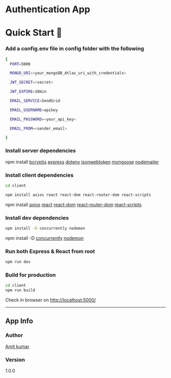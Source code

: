# Authentication App



# Quick Start  🚀

### Add a config.env file in config folder with the following

```bash
{
  PORT=5000

  MONGO_URI=<your_mongoDB_Atlas_uri_with_credentials>

  JWT_SECRET=<secret>

  JWT_EXPIRE=10min

  EMAIL_SERVICE=SendGrid

  EMAIL_USERNAME=apikey

  EMAIL_PASSWORD=<your_api_key>

  EMAIL_FROM=<sender_email>

}
```

### Install server dependencies


 npm install 
[bcryptjs](https://www.npmjs.com/package/bcryptjs)
[express](https://www.npmjs.com/package/express)
[dotenv](https://www.npmjs.com/package/dotenv)
[jsonwebtoken](https://www.npmjs.com/package/jsonwebtoken)
[mongoose](https://www.npmjs.com/package/mongoose)
[nodemailer](https://www.npmjs.com/package/nodemailer)



### Install client dependencies

```bash
cd client
```

```bash
npm install axios react react-dom react-router-dom react-scripts
```

npm install  [axios](https://www.npmjs.com/package/axios)
[react](https://www.npmjs.com/package/react)
[react-dom](https://www.npmjs.com/package/react-dom)
[react-router-dom](https://www.npmjs.com/package/react-router-dom)
[react-scripts](https://www.npmjs.com/package/react-scripts)

### Install dev dependencies

```bash
npm install -D concurrently nodemon
```

npm install -D [concurrently](https://www.npmjs.com/package/concurrently)
   [nodemon](https://www.npmjs.com/package/nodemon)
   
### Run both Express & React from root

```bash
npm run dev
```

### Build for production

```bash
cd client
npm run build
```





Check in browser on [http://localhost:5000/](http://localhost:5000/)


---

## App Info

### Author

[Amit kumar](http://www.amitkumar.tech)

### Version

1.0.0


